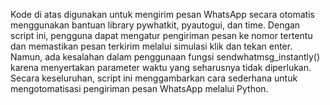 Kode di atas digunakan untuk mengirim pesan WhatsApp secara otomatis menggunakan bantuan library pywhatkit, pyautogui, dan time. Dengan script ini, pengguna dapat mengatur pengiriman pesan ke nomor tertentu dan memastikan pesan terkirim melalui simulasi klik dan tekan enter. Namun, ada kesalahan dalam penggunaan fungsi sendwhatmsg_instantly() karena menyertakan parameter waktu yang seharusnya tidak diperlukan. Secara keseluruhan, script ini menggambarkan cara sederhana untuk mengotomatisasi pengiriman pesan WhatsApp melalui Python.
